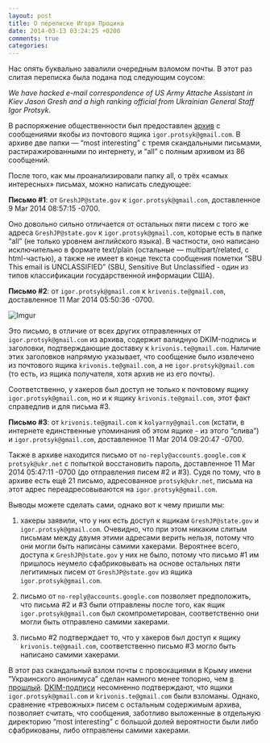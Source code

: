 ```yaml
---
layout: post
title: О переписке Игоря Процика
date: 2014-03-13 03:24:25 +0200
comments: true
categories:
---
```


Нас опять буквально завалили очередным взломом почты. В этот раз слитая переписка была подана под следующим соусом:

_We have hacked e-mail correspondence of US Army Attache Assistant in Kiev Jason Gresh and a high ranking official from Ukrainian General Staff Igor Protsyk_.

В распоряжение общественности был предоставлен [архив](http://www.sendspace.com/file/ih96tx) с сообщениями якобы из почтового ящика ```igor.protsyk@gmail.com```. В архиве две папки — “most interesting” с тремя скандальными письмами, растиражированными по интернету, и “all” с полным архивом из 86 сообщений.

После того, как мы проанализировали папку all, о трёх «самых интересных» письмах, можно написать следующее:

__Письмо #1__: от ```GreshJP@state.gov``` к ```igor.protsyk@gmail.com```, доставленное 9 Mar 2014 08:57:15 -0700.

Оно довольно сильно отличается от остальных пяти писем с того же адреса ```GreshJP@state.gov``` к ```igor.protsyk@gmail.com```, которые есть в папке “all” (не только уровнем английского языка). В частности, оно написано исключительно в формате text/plain (остальные — multipart/related, с html-частью), а также не имеет в конце текста сообщения пометки “SBU This email is UNCLASSIFIED” (SBU, Sensitive But Unclassified - один из типов классификации государственной информации США).

__Письмо #2__: от ```igor.protsyk@gmail.com``` к ```krivonis.te@gmail.com```, доставленное 11 Mar 2014 05:50:36 -0700.

![Imgur](http://i.imgur.com/V7ZoaGa.png)

Это письмо, в отличие от всех других отправленных от ```igor.protsyk@gmail.com``` из архива, содержит валидную DKIM-подпись и заголовки, подтверждающие доставку к ```krivonis.te@gmail.com```. Наличие этих заголовков напрямую указывает, что сообщение было извлечено из почтового ящика ```krivonis.te@gmail.com```, а не ```igor.protsyk@gmail.com``` (то есть, из ящика получателя, хотя архив не из его почты).

Соответственно, у хакеров был доступ не только к почтовому ящику ```igor.protsyk@gmail.com```, но и к ящику ```krivonis.te@gmail.com```, этот факт справедлив и для письма #3.

__Письмо #3__: от ```krivonis.te@gmail.com``` к ```kolyarny@gmail.com``` (кстати, в интернете единственные упоминания об этом ящике - из этого “слива”) и ```igor.protsyk@gmail.com```, доставленное 11 Mar 2014 09:20:47 -0700.

Также в архиве находится письмо от ```no-reply@accounts.google.com``` к ```protsyk@ukr.net``` с попыткой восстановить пароль, доставленное 11 Mar 2014 05:47:11 -0700 (до отправления писем #2 и #3). Судя по тому, что в архиве есть ещё 21 письмо, адресованное ```protsyk@ukr.net```, письма на этот адрес переадресовываются на ```igor.protsyk@gmail.com```.


Выводы можете сделать сами, однако вот к чему пришли мы:

1. хакеры заявили, что у них есть доступ к ящикам ```GreshJP@state.gov``` и ```igor.protsyk@gmail.com```. Очевидно, что при этом никаким слитым письмам между двумя этими адресами верить нельзя, потому что они могли быть написаны самими хакерами. Вероятнее всего, доступа к ```GreshJP@state.gov``` у них не было, потому что письмо #1 им пришлось неумело сфабриковывать на основе остальных пяти легитимных писем от ```GreshJP@state.gov``` из ящика ```igor.protsyk@gmail.com```.

2. письмо от ```no-reply@accounts.google.com``` позволяет предположить, что письма #2 и #3 были отправлены после того, как ящик ```igor.protsyk@gmail.com``` был скомпрометирован, соответственно они могли быть отправлено самими хакерами.

3. письмо #2 подтверждает то, что у хакеров был доступ к ящику ```krivonis.te@gmail.com```, соответственно письмо #3 могло быть написано самими хакерами.

В этот раз скандальный взлом почты с провокациями в Крыму имени “Украинского анонимуса” сделан намного менее топорно, чем [в прошлый](http://fakecontrol.org/blog/2014/03/02/anon-fake/). [DKIM-подписи](http://ru.wikipedia.org/wiki/DomainKeys_Identified_Mail) несомненно подтверждают, что ящики ```igor.protsyk@gmail.com``` и ```krivonis.te@gmail.com``` были взломаны. Однако, сравнение «тревожных» писем с остальным содержимым архива, позволяет считать, что сообщения, заботливо выложенные в отдельную директорию “most interesting” с большой долей вероятности были либо сфабрикованы, либо отправлены самими хакерами.
